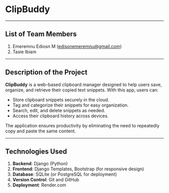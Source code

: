 # ClipBuddy 

---

## **List of Team Members**
1. Emeremnu Ediosn M (edisonemeremnu@gmail.com)
2. Tasie Ibiam

---


## **Description of the Project**
**ClipBuddy** is a web-based clipboard manager designed to help users save, organize, and retrieve their copied text snippets. With this app, users can:
- Store clipboard snippets securely in the cloud.
- Tag and categorize their snippets for easy organization.
- Search, edit, and delete snippets as needed.
- Access their clipboard history across devices.

The application ensures productivity by eliminating the need to repeatedly copy and paste the same content.

---

## **Technologies Used**
1. **Backend**: Django (Python)
2. **Frontend**: Django Templates, Bootstrap (for responsive design)
3. **Database**: SQLite (or PostgreSQL for deployment)
4. **Version Control**: Git and GitHub
5. **Deployment**: Render.com
